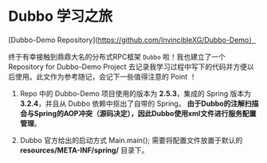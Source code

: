 # Dubbo 学习之旅

[Dubbo-Demo Repository](https://github.com/InvincibleXG/Dubbo-Demo）

终于有幸接触到鼎鼎大名的分布式RPC框架 `Dubbo` 啦！我也建立了一个 Repository for Dubbo-Demo Project 去记录我学习过程中写下的代码并方便以后使用。此文作为参考随记，会记下一些值得注意的 Point ！



1. Repo 中的 Dubbo-Demo 项目使用的版本为 **2.5.3**，集成的 Spring 版本为 **3.2.4**，并且从 Dubbo 依赖中抠出了自带的 Spring。 **由于Dubbo的注解扫描会与Spring的AOP冲突（源码决定），因此Dubbo使用xml文件进行服务配置管理**。

2. Dubbo 官方给出的启动方式 Main.main(); 需要将配置文件放置于默认的 **resources/META-INF/spring/** 目录下。

